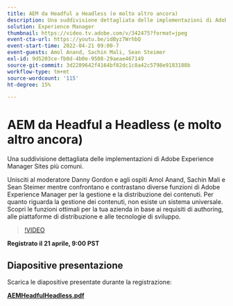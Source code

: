 ```yaml
---
title: AEM da Headful a Headless (e molto altro ancora)
description: Una suddivisione dettagliata delle implementazioni di Adobe Experience Manager Sites più comuni.
solution: Experience Manager
thumbnail: https://video.tv.adobe.com/v/342475?format=jpeg
event-cta-url: https://youtu.be/idByz7WrhbQ
event-start-time: 2022-04-21 09:00-7
event-guests: Amol Anand, Sachin Mali, Sean Steimer
exl-id: 9d5203ce-fb0d-4b0e-9508-29aeae467149
source-git-commit: 3d2289642f4164bf82dc1c8a42c5798e9183188b
workflow-type: tm+mt
source-wordcount: '115'
ht-degree: 15%

---
```


# AEM da Headful a Headless (e molto altro ancora)

Una suddivisione dettagliata delle implementazioni di Adobe Experience Manager Sites più comuni.

Unisciti al moderatore Danny Gordon e agli ospiti Amol Anand, Sachin Mali e Sean Steimer mentre confrontano e contrastano diverse funzioni di Adobe Experience Manager per la gestione e la distribuzione dei contenuti. Per quanto riguarda la gestione dei contenuti, non esiste un sistema universale. Scopri le funzioni ottimali per la tua azienda in base ai requisiti di authoring, alle piattaforme di distribuzione e alle tecnologie di sviluppo.

>[!VIDEO](https://video.tv.adobe.com/v/342475/?quality=12&learn=on)

**Registrato il 21 aprile, 9:00 PST**

## Diapositive presentazione

Scarica le diapositive presentate durante la registrazione:

**[AEMHeadfulHeadless.pdf](../assets/documents/AEMHeadfulHeadless.pdf)**
